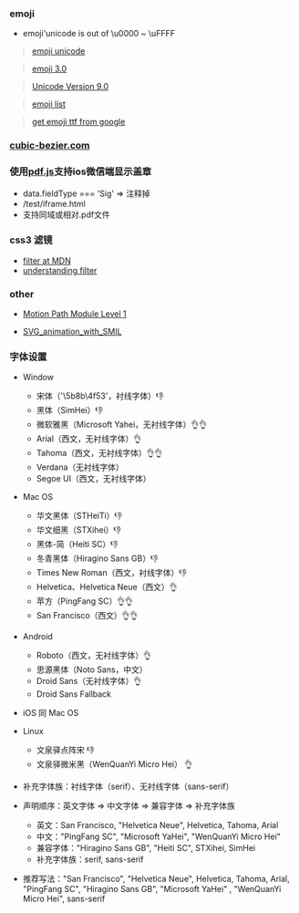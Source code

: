 ### emoji

- emoji'unicode is out of \u0000 ~ \uFFFF

> [emoji unicode](https://apps.timwhitlock.info/emoji/tables/unicode)

> [emoji 3.0](https://emojipedia.org/emoji-3.0/)

> [Unicode Version 9.0](https://emojipedia.org/unicode-9.0/)

> [emoji list](http://getemoji.com/)

> [get emoji ttf from google](https://www.google.com/get/noto/)

### [cubic-bezier.com](http://cubic-bezier.com/#.17,.67,.83,.67)

### 使用[pdf.js](https://github.com/mozilla/pdf.js)支持ios微信端显示盖章

- data.fieldType === 'Sig' => 注释掉
- /test/iframe.html
- 支持同域或相对.pdf文件

### css3 滤镜

- [filter at MDN](https://developer.mozilla.org/en-US/docs/Web/CSS/filter)
- [understanding filter](https://www.html5rocks.com/en/tutorials/filters/understanding-css/)

### other

- [Motion Path Module Level 1](https://drafts.fxtf.org/motion-1/#offset-distance-property)

- [SVG_animation_with_SMIL](https://developer.mozilla.org/en-US/docs/Web/SVG/SVG_animation_with_SMIL)

### 字体设置

- Window
    - 宋体（'\5b8b\4f53'，衬线字体）👎
    - 黑体（SimHei）👎
    - 微软雅黑（Microsoft Yahei，无衬线字体）👌👌
    - Arial（西文，无衬线字体）👌
    - Tahoma（西文，无衬线字体）👌👌
    - Verdana（无衬线字体）
    - Segoe UI（西文，无衬线字体）

- Mac OS
    - 华文黑体（STHeiTi）👎
    - 华文细黑（STXihei）👎
    - 黑体-简（Heiti SC）👎
    - 冬青黑体（Hiragino Sans GB）👎
    - Times New Roman（西文，衬线字体）👎
    - Helvetica、Helvetica Neue（西文）👌
    - 苹方（PingFang SC）👌👌
    - San Francisco（西文）👌👌

- Android
    - Roboto（西文，无衬线字体）👌
    - 思源黑体（Noto Sans，中文）
    - Droid Sans（无衬线字体）👌
    - Droid Sans Fallback

- iOS 同 Mac OS

- Linux
    - 文泉驿点阵宋 👎
    - 文泉驿微米黑（WenQuanYi Micro Hei） 👌

- 补充字体族：衬线字体（serif）、无衬线字体（sans-serif）

- 声明顺序：英文字体 => 中文字体 => 兼容字体 => 补充字体族
    - 英文：San Francisco, "Helvetica Neue", Helvetica, Tahoma, Arial
    - 中文："PingFang SC", "Microsoft YaHei", "WenQuanYi Micro Hei"
    - 兼容字体："Hiragino Sans GB", "Heiti SC", STXihei, SimHei
    - 补充字体族：serif, sans-serif

- 推荐写法："San Francisco", "Helvetica Neue", Helvetica, Tahoma, Arial, "PingFang SC", "Hiragino Sans GB", "Microsoft YaHei"
  , "WenQuanYi Micro Hei", sans-serif
